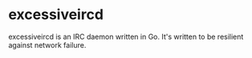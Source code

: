 excessiveircd
=============

excessiveircd is an IRC daemon written in Go. It's written to be resilient against network failure.
